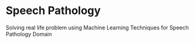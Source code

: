 # Speech Pathology
Solving real life problem using Machine Learning Techniques for Speech Pathology Domain 

<!-- In recent era IPAs (Intelligent Personal Assistants) like Google Assistant, Siri, Amazon Alexa, Cortana etc are used widely for many tasks. But there are some limimtations of these technologies, it cannot understand impaired speech. So, people with speech disability are not able to use it. Main aim of this project is to solve this kind of real life problem using machine learning techniques for speech pathology domain.

All industries like gooogle, microsoft, amazon are also working in this problem. 
For more information -->
